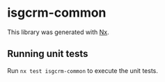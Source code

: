 # isgcrm-common

This library was generated with [Nx](https://nx.dev).

## Running unit tests

Run `nx test isgcrm-common` to execute the unit tests.
